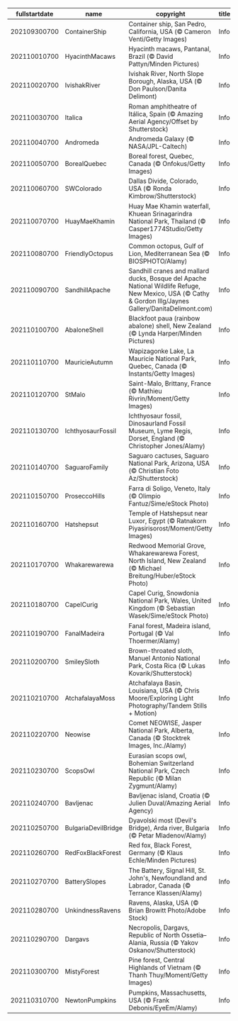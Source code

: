 |fullstartdate|name|copyright|title|image|
|--|--|--|--|--|
202109300700|ContainerShip|Container ship, San Pedro, California, USA (© Cameron Venti/Getty Images)|Info|![](/en-AU/2021/10/202109300700ContainerShip.jpg)|
202110010700|HyacinthMacaws|Hyacinth macaws, Pantanal, Brazil (© David Pattyn/Minden Pictures)|Info|![](/en-AU/2021/10/202110010700HyacinthMacaws.jpg)|
202110020700|IvishakRiver|Ivishak River, North Slope Borough, Alaska, USA (© Don Paulson/Danita Delimont)|Info|![](/en-AU/2021/10/202110020700IvishakRiver.jpg)|
202110030700|Italica|Roman amphitheatre of Itálica, Spain (© Amazing Aerial Agency/Offset by Shutterstock)|Info|![](/en-AU/2021/10/202110030700Italica.jpg)|
202110040700|Andromeda|Andromeda Galaxy (© NASA/JPL-Caltech)|Info|![](/en-AU/2021/10/202110040700Andromeda.jpg)|
202110050700|BorealQuebec|Boreal forest, Quebec, Canada (© Onfokus/Getty Images)|Info|![](/en-AU/2021/10/202110050700BorealQuebec.jpg)|
202110060700|SWColorado|Dallas Divide, Colorado, USA (© Ronda Kimbrow/Shutterstock)|Info|![](/en-AU/2021/10/202110060700SWColorado.jpg)|
202110070700|HuayMaeKhamin|Huay Mae Khamin waterfall, Khuean Srinagarindra National Park, Thailand (© Casper1774Studio/Getty Images)|Info|![](/en-AU/2021/10/202110070700HuayMaeKhamin.jpg)|
202110080700|FriendlyOctopus|Common octopus, Gulf of Lion, Mediterranean Sea (© BIOSPHOTO/Alamy)|Info|![](/en-AU/2021/10/202110080700FriendlyOctopus.jpg)|
202110090700|SandhillApache|Sandhill cranes and mallard ducks, Bosque del Apache National Wildlife Refuge, New Mexico, USA (© Cathy & Gordon Illg/Jaynes Gallery/DanitaDelimont.com)|Info|![](/en-AU/2021/10/202110090700SandhillApache.jpg)|
202110100700|AbaloneShell|Blackfoot paua (rainbow abalone) shell, New Zealand (© Lynda Harper/Minden Pictures)|Info|![](/en-AU/2021/10/202110100700AbaloneShell.jpg)|
202110110700|MauricieAutumn|Wapizagonke Lake, La Mauricie National Park, Quebec, Canada (© Instants/Getty Images)|Info|![](/en-AU/2021/10/202110110700MauricieAutumn.jpg)|
202110120700|StMalo|Saint-Malo, Brittany, France (© Mathieu Rivrin/Moment/Getty Images)|Info|![](/en-AU/2021/10/202110120700StMalo.jpg)|
202110130700|IchthyosaurFossil|Ichthyosaur fossil, Dinosaurland Fossil Museum, Lyme Regis, Dorset, England (© Christopher Jones/Alamy)|Info|![](/en-AU/2021/10/202110130700IchthyosaurFossil.jpg)|
202110140700|SaguaroFamily|Saguaro cactuses, Saguaro National Park, Arizona, USA (© Christian Foto Az/Shutterstock)|Info|![](/en-AU/2021/10/202110140700SaguaroFamily.jpg)|
202110150700|ProseccoHills|Farra di Soligo, Veneto, Italy (© Olimpio Fantuz/Sime/eStock Photo)|Info|![](/en-AU/2021/10/202110150700ProseccoHills.jpg)|
202110160700|Hatshepsut|Temple of Hatshepsut near Luxor, Egypt (© Ratnakorn Piyasirisorost/Moment/Getty Images)|Info|![](/en-AU/2021/10/202110160700Hatshepsut.jpg)|
202110170700|Whakarewarewa|Redwood Memorial Grove, Whakarewarewa Forest, North Island, New Zealand (© Michael Breitung/Huber/eStock Photo)|Info|![](/en-AU/2021/10/202110170700Whakarewarewa.jpg)|
202110180700|CapelCurig|Capel Curig, Snowdonia National Park, Wales, United Kingdom (© Sebastian Wasek/Sime/eStock Photo)|Info|![](/en-AU/2021/10/202110180700CapelCurig.jpg)|
202110190700|FanalMadeira|Fanal forest, Madeira island, Portugal (© Val Thoermer/Alamy)|Info|![](/en-AU/2021/10/202110190700FanalMadeira.jpg)|
202110200700|SmileySloth|Brown-throated sloth, Manuel Antonio National Park, Costa Rica (© Lukas Kovarik/Shutterstock)|Info|![](/en-AU/2021/10/202110200700SmileySloth.jpg)|
202110210700|AtchafalayaMoss|Atchafalaya Basin, Louisiana, USA (© Chris Moore/Exploring Light Photography/Tandem Stills + Motion)|Info|![](/en-AU/2021/10/202110210700AtchafalayaMoss.jpg)|
202110220700|Neowise|Comet NEOWISE, Jasper National Park, Alberta, Canada (© Stocktrek Images, Inc./Alamy)|Info|![](/en-AU/2021/10/202110220700Neowise.jpg)|
202110230700|ScopsOwl|Eurasian scops owl, Bohemian Switzerland National Park, Czech Republic (© Milan Zygmunt/Alamy)|Info|![](/en-AU/2021/10/202110230700ScopsOwl.jpg)|
202110240700|Bavljenac|Bavljenac island, Croatia (© Julien Duval/Amazing Aerial Agency)|Info|![](/en-AU/2021/10/202110240700Bavljenac.jpg)|
202110250700|BulgariaDevilBridge|Dyavolski most (Devil's Bridge), Arda river, Bulgaria (© Petar Mladenov/Alamy)|Info|![](/en-AU/2021/10/202110250700BulgariaDevilBridge.jpg)|
202110260700|RedFoxBlackForest|Red fox, Black Forest, Germany (© Klaus Echle/Minden Pictures)|Info|![](/en-AU/2021/10/202110260700RedFoxBlackForest.jpg)|
202110270700|BatterySlopes|The Battery, Signal Hill, St. John's, Newfoundland and Labrador, Canada (© Terrance Klassen/Alamy)|Info|![](/en-AU/2021/10/202110270700BatterySlopes.jpg)|
202110280700|UnkindnessRavens|Ravens, Alaska, USA (© Brian Browitt Photo/Adobe Stock)|Info|![](/en-AU/2021/10/202110280700UnkindnessRavens.jpg)|
202110290700|Dargavs|Necropolis, Dargavs, Republic of North Ossetia–Alania, Russia (© Yakov Oskanov/Shutterstock)|Info|![](/en-AU/2021/10/202110290700Dargavs.jpg)|
202110300700|MistyForest|Pine forest, Central Highlands of Vietnam (© Thanh Thuy/Moment/Getty Images)|Info|![](/en-AU/2021/10/202110300700MistyForest.jpg)|
202110310700|NewtonPumpkins|Pumpkins, Massachusetts, USA (© Frank Debonis/EyeEm/Alamy)|Info|![](/en-AU/2021/10/202110310700NewtonPumpkins.jpg)|
